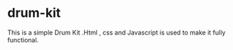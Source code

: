 # drum-kit
This is a simple Drum Kit .Html , css  and Javascript is used to make it fully functional.
